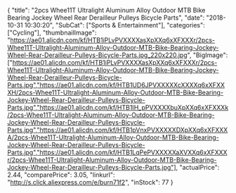 {
	"title": "2pcs Whee11T Ultralight Aluminum Alloy Outdoor MTB Bike Bearing Jockey Wheel Rear Derailleur Pulleys Bicycle Parts",
	"date": "2018-10-31 10:30:20",
	"SubCat": ["Sports & Entertainment"],
	"categories": ["Cycling"],
	"thumbnailImage": "https://ae01.alicdn.com/kf/HTB1iPLvPVXXXXasXpXXq6xXFXXXr/2pcs-Whee11T-Ultralight-Aluminum-Alloy-Outdoor-MTB-Bike-Bearing-Jockey-Wheel-Rear-Derailleur-Pulleys-Bicycle-Parts.jpg_220x220.jpg",
	"BigImage": ["https://ae01.alicdn.com/kf/HTB1iPLvPVXXXXasXpXXq6xXFXXXr/2pcs-Whee11T-Ultralight-Aluminum-Alloy-Outdoor-MTB-Bike-Bearing-Jockey-Wheel-Rear-Derailleur-Pulleys-Bicycle-Parts.jpg","https://ae01.alicdn.com/kf/HTB1UD6JPVXXXXXcXXXXq6xXFXXXH/2pcs-Whee11T-Ultralight-Aluminum-Alloy-Outdoor-MTB-Bike-Bearing-Jockey-Wheel-Rear-Derailleur-Pulleys-Bicycle-Parts.jpg","https://ae01.alicdn.com/kf/HTB1IH_pPVXXXXbuXpXXq6xXFXXXk/2pcs-Whee11T-Ultralight-Aluminum-Alloy-Outdoor-MTB-Bike-Bearing-Jockey-Wheel-Rear-Derailleur-Pulleys-Bicycle-Parts.jpg","https://ae01.alicdn.com/kf/HTB1pVnxPVXXXXXDXpXXq6xXFXXXA/2pcs-Whee11T-Ultralight-Aluminum-Alloy-Outdoor-MTB-Bike-Bearing-Jockey-Wheel-Rear-Derailleur-Pulleys-Bicycle-Parts.jpg","https://ae01.alicdn.com/kf/HTB1LqPePVXXXXXaXVXXq6xXFXXXr/2pcs-Whee11T-Ultralight-Aluminum-Alloy-Outdoor-MTB-Bike-Bearing-Jockey-Wheel-Rear-Derailleur-Pulleys-Bicycle-Parts.jpg"],
	"actualPrice": 2.44,
	"comparePrice": 3.05,
	"linkurl": "http://s.click.aliexpress.com/e/burn71f2",
	"inStock": 77
}
